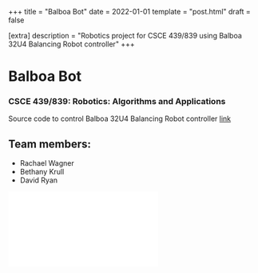 +++
title = "Balboa Bot"
date = 2022-01-01
template = "post.html"
draft = false

[extra]
description = "Robotics project for CSCE 439/839 using Balboa 32U4 Balancing Robot controller"
+++

# Balboa Bot

### CSCE 439/839: Robotics: Algorithms and Applications
Source code to control Balboa 32U4 Balancing Robot controller
[link](https://www.pololu.com/product/3575)

## Team members:
  - Rachael Wagner
  - Bethany Krull
  - David Ryan

![Balboa Bot Report](/balbo-bot-report.pdf)